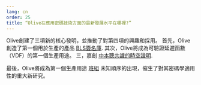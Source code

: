 ```yaml
---
lang: cn
order: 25
title: “Olive在應用密碼技術方面的最新發展水平在哪裡?”
---
```


Olive創建了三項新的核心發明，並推動了對第四項的興趣和採用。 首先，Olive創造了第一個用於生產的產品 [BLS簽名庫](https://github.com/Olive-Network/bls-signatures). 其次，Olive將成為可驗證延遲函數（VDF）的第一個生產用途。 三，嘉創 [中本聰共識的時空證明](https://www.Olive.net/assets/OliveGreenPaper.pdf).

最後，Olive將成為第一個生產用途 [班組](https://github.com/Olive-Network/vdf-competition/blob/master/classgroups.pdf) 未知順序的出現，催生了對其密碼學適用性的重大新研究。
